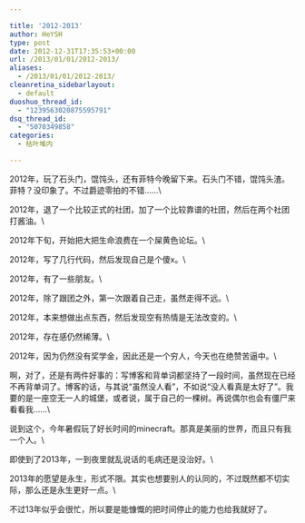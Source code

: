 ```yaml
---

title: '2012-2013'
author: HeYSH
type: post
date: 2012-12-31T17:35:53+00:00
url: /2013/01/01/2012-2013/
aliases:
  - /2013/01/01/2012-2013/
cleanretina_sidebarlayout:
  - default
duoshuo_thread_id:
  - "1239563020875595791"
dsq_thread_id:
  - "5070349858"
categories:
  - 枯叶堆内

---
```

2012年，玩了石头门，馄饨头，还有菲特今晚留下来。石头门不错，馄饨头渣。菲特？没印象了。不过爵迹零拍的不错……\

2012年，退了一个比较正式的社团，加了一个比较靠谱的社团，然后在两个社团打酱油。\

2012年下旬，开始把大把生命浪费在一个屎黄色论坛。\

2012年，写了几行代码，然后发现自己是个傻x。\

2012年，有了一些朋友。\

2012年，除了跟团之外，第一次跟着自己走，虽然走得不远。\

2012年，本来想做出点东西，然后发现空有热情是无法改变的。\

2012年，存在感仍然稀薄。\

2012年，因为仍然没有奖学金，因此还是一个穷人，今天也在绝赞苦逼中。\

啊，对了，还是有两件好事的：写博客和背单词都坚持了一段时间，虽然现在已经不再背单词了。博客的话，与其说“虽然没人看”，不如说“没人看真是太好了”。我要的是一座空无一人的城堡，或者说，属于自己的一棵树。再说偶尔也会有僵尸来看看我……\

说到这个，今年暑假玩了好长时间的minecraft。那真是美丽的世界，而且只有我一个人。\

即使到了2013年，一到夜里就乱说话的毛病还是没治好。\

2013年的愿望是永生，形式不限。其实也想要别人的认同的，不过既然都不切实际，那么还是永生更好一点。\

不过13年似乎会很忙，所以要是能慷慨的把时间停止的能力也给我就好了。

